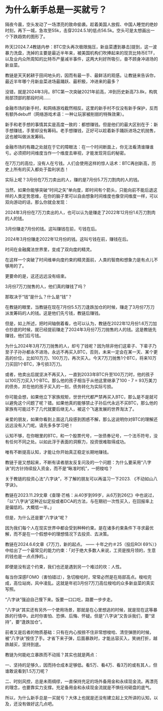 # 为什么新手总是一买就亏？

隔夜今晨，空头发动了一场漂亮的致命偷袭。趁着美国人放假、中国人睡觉的绝妙时刻，再下一城，急攻至55k，击穿2024.5.1的低点56.5k。空头可是太想画出一个下跌趋势的图形了。

昨天[2024.7.4教链内参：BTC空头再次极限施压，新韭菜遭到暴击]提到，这一波暴力洗盘，洗掉的主要是最近半年来，被美国机构们吹捧起来的现货比特币ETF，以及业内众所周知的比特币产量减半事件，这两大利好所吸引，奋不顾身冲进场的新韭菜。

教链是天天躬耕于田间地头的，因而有最一手、最鲜活的观感。让教链来告诉你，最近半年哪个月新韭菜进场最踊跃、最积极，冲进来的最多？

没错，就是2024年3月。BTC第一次突破2021年前高，冲到历史新高73.8k，构筑局部顶部的那段时间……

金融市场的新手村，和网络游戏截然相反。这里的新手村不仅没有新手保护，反而有额外debuff（网络游戏术语：一种让玩家被削弱的特殊效果）。

新手和老手想的事情其实是高度一致的：都想赚钱。但是他们的最大区别在于：新手想赚钱，手里却没有筹码。老手想赚钱，正好可以趁着新手踊跃进场之机抛售，这也被叫做派发筹码。

金融市场的有趣之处就在于它的障眼法：在一个时间断面上，你无法看清谁赚谁亏。必须把时间维度当作一个维度去审视，才能发现背后的秘密。

在7万刀的高位，没有人在亏钱。人们会使用这样的惊人话术：BTC再创新高，历史上所有的买入都处于盈利状态！

实际上呢？3月份在7万刀卖出的人，赚的是7月份5.7万刀割肉的人的钱。

当然，如果你能够突破“时间之矢”单向度，即时间有个箭头，只能向前不能后退这样的人类定势思维，在你的脑子里可以自由想象时间维度也像空间维度一样，可以双向游动的话，那么你就会发现：

2024年3月份在7万刀卖出的人，也可以认为是赚走了2022年12月份1.6万刀割肉的人的钱。

3月份赚走7月份的钱。这叫赚钱在前，亏钱在后。

2024年3月份赚走2022年12月份的钱。这叫亏钱在前，赚钱在后。

时间在金融魔法世界里，变成了双向度的精灵。

在这样一个突破了时间维单向度约束的精灵面前，人类的智商和想象力是有点儿不够用的了。

更要命的是，这还远远没有结束。

3月份7万刀抛售的人，他们真的赚钱了吗？

那取决于“钱”是什么？什么是“钱”？

在教链的眼里，当教链在现在7月份5.5万刀逢跌加仓的时候，赚走了3月份7万刀派发筹码的人的钱。这是他们先亏钱，教链后赚钱。

但是，如上所述，把时间轴倒着看，也可以认为，教链在2022年12月份1.6万刀加仓抄底的时候，就已经提前赚走了2024年3月份7万刀抛售的人的钱。这是教链先赚钱，他们后亏钱。

为什么2024年3月7万刀抛售的人，却亏了钱呢？因为除非他们这辈子、下辈子乃至子子孙孙都永不进场，永远不再买入BTC，否则，未来一定会在某一天、某个更高的价位，比如10万刀、100万刀，再次买入。今天7万刀抛售1个BTC，将来10万刀买回1个BTC，净亏损3万刀。

或者，他卖出后就坚决不再买入，一直到2033年BTC升至100万刀时，他的孩子以100万刀买入1个BTC。那么他的孩子相当于从他这里继承了100 - 7 = 93万美刀的债务，并在他的孩子买入的一刻，债务转化为实际亏损。

你可能会想，如果他立下家族规矩，世世代代都严禁再买入BTC，那么是不是就可以避免这个问题了呢？错。如果他真的能够禁止子孙后代永远不买BTC，那么他的家族有可能过不了几代就要后继无人，被这个飞速发展的世界淘汰了。

亲爱的朋友，如果你看到上面这几段感到困惑不解，那么这说明你对BTC的理解还远远没有入门呢。请先多多学习吧！

认知不够，在你眼里的BTC，和一个股票代号，一张债券记号，一个法币符号，没有任何不同之处。以如此浮于表面的洞察力，投资很难取得成功。

唯有不断提高认知，才能让你开始真正稳定长期地赚钱。

教链于是又想起来，不断有读者朋友反复问及的一个问题：为什么要采用“八字诀”的方针持续投入资金，而不是“瞅准时机”，一把梭哈？

关于教链的投资心法“八字诀”，不了解的朋友可以再温习一下2023.  《不动如山八字诀》。

教链在2023.11.29文章《查理·芒格：从40岁到99岁，从6万到26亿》中也说过，「以“八字诀”这种近似定投或者DCA的方法，与在期初一次性买入，在回报率上是偏低的。大概低一半。」

但是，为什么还是要“八字诀”呢？

因为我们每个人在现实世界中都会受到种种约束。是在诸多约束条件下寻求最优解，而不是在一个假想中的理想情况下去投资、去决策。

教链在2024.6.6文章《7万刀，新的起点。 —— 十年之约＃25（投后ROI 69%）》中给出了一个最常见的能力约束：「对于绝大多数人来说，工资是按月领的，生意的钱也是一点点挣的。」

即便是没有这个约束，我们也还是遇到另一个难过的坎：人性。

每当你深感FOMO（害怕错过），急切梭哈时，常常必然是在局部高点。梭哈完成，高位站岗，风中凌乱。这就是年初3月份7万刀高位梭哈的众多新韭菜的真实写照。

“八字诀”强迫自己慢下来。饭要一口口吃，路要一步步走。

“八字诀”其实还有另外一个使用场景，那就是在心里想逃的时候，就是现在这等暴跌的行情中。此时你害怕、恐惧、后悔、怀疑。但是“八字诀”又告诉我们，要“坚持”，要“逢跌加仓”。

前者又是后者的物质基础：只有在内心按捺不住非常想梭哈、清空弹匣的时候，被“八字诀”按住了手。才省下来子弹，后面暴跌时，才能丛容买入，笑纳打折，越跌越买，坚持到底。

教链为何能屹立暴跌而不动摇？其实也就是两点：

一、坚持的足够久，因而持仓成本足够低。看5万、看4万、看3万的或有其人，但谁敢说看到1.5万刀呢？

二、时刻风控，总是未雨绸缪，一直保持充足的场外备用金和永续现金流。再漂亮的理念，也要靠实力支撑。充足备用金和永续现金流就是不惧任何砸盘的底气。

所以，为什么新手总是一买就亏？大体上也就是还没有建立起上文所讲的认知，以及，还没有做好这几点吧。
